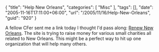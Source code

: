 {
	"title": "Help New Orleans",
	"categories": [
		"Misc"
	],
	"tags": [],
	"date": "2005-11-16T17:11:00+06:00",
	"url": "/2005/11/16/Help-New-Orleans",
	"guid": "920"
}

A fellow CFer sent me a link today I thought I'd pass along: <a href="http://www.renewnola.org">Renew New Orleans</a>. The site is trying to raise money for various small charities all related to New Orleans. This might be a perfect way to hit up one organization that will help many others.